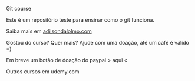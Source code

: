 Git course

Este é um repositório teste para ensinar como o git funciona.

Saiba mais em [adilsondalolmo.com](http://adilsondalolmo.com)

Gostou do curso? Quer mais? Ajude com uma doação, até um café é válido =)

Em breve um botão de doação do paypal > aqui <

Outros cursos em udemy.com